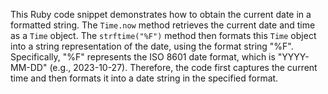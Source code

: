 This Ruby code snippet demonstrates how to obtain the current date in a formatted string. The `Time.now` method retrieves the current date and time as a `Time` object. The `strftime("%F")` method then formats this `Time` object into a string representation of the date, using the format string "%F". Specifically, "%F" represents the ISO 8601 date format, which is "YYYY-MM-DD" (e.g., 2023-10-27). Therefore, the code first captures the current time and then formats it into a date string in the specified format.